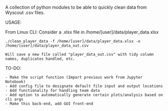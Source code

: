 A collection of python modules to be able to quickly clean data from Wyscout .csv files.

USAGE:

From Linux CLI:
    Consider a .xlsx file in /home/[user]/data/player_data.xlsx

    ./clean_player_data -f /home/[user]/data/player_data.xlsx -o /home/[user]/data/player_data_out.csv

    Will save a new file called "player_data_out.csv" with tidy column names, duplicates handled, etc.


TO-DO:

    - Make the script function (Import previous work from Jupyter Notebook)
    - Add config file to designate default file input and output locations
    - Add functionality for handling team data
    - Add option to automatically generate certain plots/analysis based on cli args
    - Make this back-end, add GUI front-end
